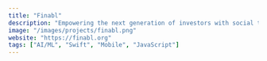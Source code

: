 ```yaml
---
title: "Finabl"
description: "Empowering the next generation of investors with social tools, bite-sized learning, and tuition rewards."
image: "/images/projects/finabl.png"
website: "https://finabl.org"
tags: ["AI/ML", "Swift", "Mobile", "JavaScript"]
---
```


